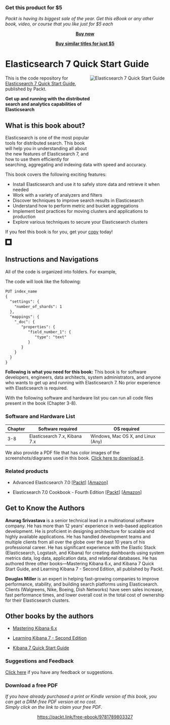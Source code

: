 
### Get this product for $5

<i>Packt is having its biggest sale of the year. Get this eBook or any other book, video, or course that you like just for $5 each</i>


<b><p align='center'>[Buy now](https://packt.link/9781789803327)</p></b>


<b><p align='center'>[Buy similar titles for just $5](https://subscription.packtpub.com/search)</p></b>


# Elasticsearch 7 Quick Start Guide

<a href="https://www.packtpub.com/data/elasticsearch-7-quick-start-guide?utm_source=github&utm_medium=repository&utm_campaign=9781789803327"><img src="https://www.packtpub.com/media/catalog/product/cache/e4d64343b1bc593f1c5348fe05efa4a6/9/7/9781789803327-original.jpeg" alt="Elasticsearch 7 Quick Start Guide" height="256px" align="right"></a>

This is the code repository for [Elasticsearch 7 Quick Start Guide](https://www.packtpub.com/data/elasticsearch-7-quick-start-guide?utm_source=github&utm_medium=repository&utm_campaign=9781789803327), published by Packt.

**Get up and running with the distributed search and analytics capabilities of Elasticsearch**

## What is this book about?
Elasticsearch is one of the most popular tools for distributed search. This book will help you in understanding all about the new features of Elasticsearch 7, and how to use them efficiently for searching, aggregating and indexing data with speed and accuracy.

This book covers the following exciting features: 
* Install Elasticsearch and use it to safely store data and retrieve it when needed
* Work with a variety of analyzers and filters
* Discover techniques to improve search results in Elasticsearch
* Understand how to perform metric and bucket aggregations
* Implement best practices for moving clusters and applications to production
* Explore various techniques to secure your Elasticsearch clusters

If you feel this book is for you, get your [copy](https://www.amazon.com/dp/1789803322) today!

<a href="https://www.packtpub.com/?utm_source=github&utm_medium=banner&utm_campaign=GitHubBanner"><img src="https://raw.githubusercontent.com/PacktPublishing/GitHub/master/GitHub.png" alt="https://www.packtpub.com/" border="5" /></a>

## Instructions and Navigations
All of the code is organized into folders. For example,

The code will look like the following:
```
PUT index_name
{
  "settings": {
    "number_of_shards": 1
  },
  "mappings": {
    "_doc": {
       "properties": {
          "field_number_1": {
             "type": "text"
          }
       }
    }
  }
}
```

**Following is what you need for this book:**
This book is for software developers, engineers, data architects, system administrators, and anyone who wants to get up and running with Elasticsearch 7. No prior experience with Elasticsearch is required.

With the following software and hardware list you can run all code files present in the book (Chapter 3-8).

### Software and Hardware List

| Chapter  | Software required                                     | OS required                        |
| -------- | ------------------------------------------------------| -----------------------------------|
| 3-8      | Elasticsearch 7.x, Kibana 7.x                         | Windows, Mac OS X, and Linux (Any) |

We also provide a PDF file that has color images of the screenshots/diagrams used in this book. [Click here to download it](https://static.packt-cdn.com/downloads/9781789803327_ColorImages.pdf).


### Related products <Other books you may enjoy>
* Advanced Elasticsearch 7.0 [[Packt]](https://www.packtpub.com/in/data/mastering-elasticsearch-7-0?utm_source=github&utm_medium=repository&utm_campaign=9781789957754) [[Amazon]](https://www.amazon.com/dp/1789957753)

* Elasticsearch 7.0 Cookbook - Fourth Edition [[Packt]](https://www.packtpub.com/in/big-data-and-business-intelligence/elasticsearch-70-cookbook-fourth-edition?utm_source=github&utm_medium=repository&utm_campaign=9781789956504) [[Amazon]](https://www.amazon.com/dp/B07QMQTT5F)

## Get to Know the Authors
**Anurag Srivastava**
is a senior technical lead in a multinational software company. He has more than 12 years' experience in web-based application development. He is proficient in designing architecture for scalable and highly available applications. He has handled development teams and multiple clients from all over the globe over the past 10 years of his professional career. He has significant experience with the Elastic Stack (Elasticsearch, Logstash, and Kibana) for creating dashboards using system metrics data, log data, application data, and relational databases. He has authored three other books—Mastering Kibana 6.x, and Kibana 7 Quick Start Guide, and Learning Kibana 7 - Second Edition, all published by Packt.

**Douglas Miller**
is an expert in helping fast-growing companies to improve performance, stability, and building search platforms using Elasticsearch. Clients (Walgreens, Nike, Boeing, Dish Networks) have seen sales increase, fast performance times, and lower overall cost in the total cost of ownership for their Elasticsearch clusters.

## Other books by the authors
* [Mastering Kibana 6.x](https://www.packtpub.com/big-data-and-business-intelligence/mastering-kibana-6x?utm_source=github&utm_medium=repository&utm_campaign=9781788831031)

* [Learning Kibana 7 - Second Edition](https://www.packtpub.com/data/learning-kibana-7-second-edition?utm_source=github&utm_medium=repository&utm_campaign=9781838550363)

* [Kibana 7 Quick Start Guide](https://www.packtpub.com/big-data-and-business-intelligence/kibana-7-quick-start-guide?utm_source=github&utm_medium=repository&utm_campaign=9781789804034)

### Suggestions and Feedback
[Click here](https://docs.google.com/forms/d/e/1FAIpQLSdy7dATC6QmEL81FIUuymZ0Wy9vH1jHkvpY57OiMeKGqib_Ow/viewform) if you have any feedback or suggestions.
### Download a free PDF

 <i>If you have already purchased a print or Kindle version of this book, you can get a DRM-free PDF version at no cost.<br>Simply click on the link to claim your free PDF.</i>
<p align="center"> <a href="https://packt.link/free-ebook/9781789803327">https://packt.link/free-ebook/9781789803327 </a> </p>